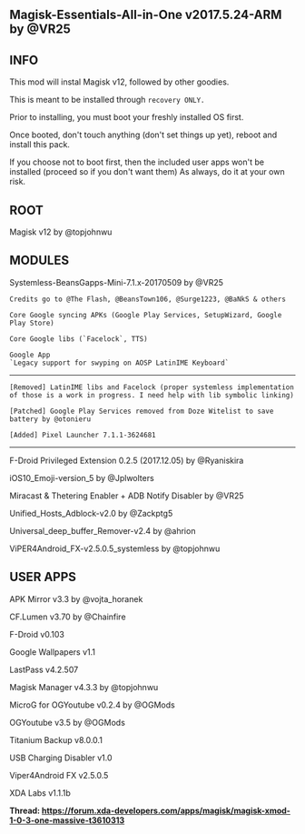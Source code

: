 ## Magisk-Essentials-All-in-One v2017.5.24-ARM by @VR25



## INFO
This mod will instal Magisk v12, followed by other goodies.

This is meant to be installed through `recovery ONLY.`

Prior to installing, you must boot your freshly installed OS first.

Once booted, don't touch anything (don't set things up yet), reboot and install this pack.

If you choose not to boot first, then the included user apps won't be installed (proceed so if you don't want them)
As always, do it at your own risk.

	
	
## ROOT
Magisk v12 by @topjohnwu



## MODULES
Systemless-BeansGapps-Mini-7.1.x-20170509 by @VR25

	Credits go to @The Flash, @BeansTown106, @Surge1223, @BaNkS & others

	Core Google syncing APKs (Google Play Services, SetupWizard, Google Play Store)

	Core Google libs (`Facelock`, TTS)

	Google App
	`Legacy support for swyping on AOSP LatinIME Keyboard`
***

	[Removed] LatinIME libs and Facelock (proper systemless implementation of those is a work in progress. I need help with lib symbolic linking)

	[Patched] Google Play Services removed from Doze Witelist to save battery by @otonieru

	[Added] Pixel Launcher 7.1.1-3624681
***


F-Droid Privileged Extension 0.2.5 (2017.12.05) by @Ryaniskira

iOS10_Emoji-version_5 by @Jplwolters

Miracast & Thetering Enabler + ADB Notify Disabler by @VR25

Unified_Hosts_Adblock-v2.0 by @Zackptg5

Universal_deep_buffer_Remover-v2.4 by @ahrion

ViPER4Android_FX-v2.5.0.5_systemless by @topjohnwu



## USER APPS
APK Mirror v3.3 by @vojta_horanek

CF.Lumen v3.70 by @Chainfire

F-Droid v0.103

Google Wallpapers v1.1

LastPass v4.2.507

Magisk Manager v4.3.3 by @topjohnwu

MicroG for OGYoutube v0.2.4 by @OGMods

OGYoutube v3.5 by @OGMods

Titanium Backup v8.0.0.1

USB Charging Disabler v1.0

Viper4Android FX v2.5.0.5

XDA Labs v1.1.1b
	
	
**Thread: https://forum.xda-developers.com/apps/magisk/magisk-xmod-1-0-3-one-massive-t3610313**
